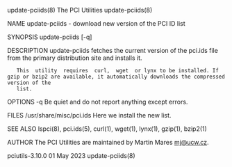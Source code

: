 update-pciids(8)						       The PCI Utilities						      update-pciids(8)

NAME
       update-pciids - download new version of the PCI ID list

SYNOPSIS
       update-pciids [-q]

DESCRIPTION
       update-pciids fetches the current version of the pci.ids file from the primary distribution site and installs it.

       This  utility  requires	curl,  wget  or lynx to be installed. If gzip or bzip2 are available, it automatically downloads the compressed version of the
       list.

OPTIONS
       -q     Be quiet and do not report anything except errors.

FILES
       /usr/share/misc/pci.ids
	      Here we install the new list.

SEE ALSO
       lspci(8), pci.ids(5), curl(1), wget(1), lynx(1), gzip(1), bzip2(1)

AUTHOR
       The PCI Utilities are maintained by Martin Mares <mj@ucw.cz>.

pciutils-3.10.0								  01 May 2023							      update-pciids(8)

